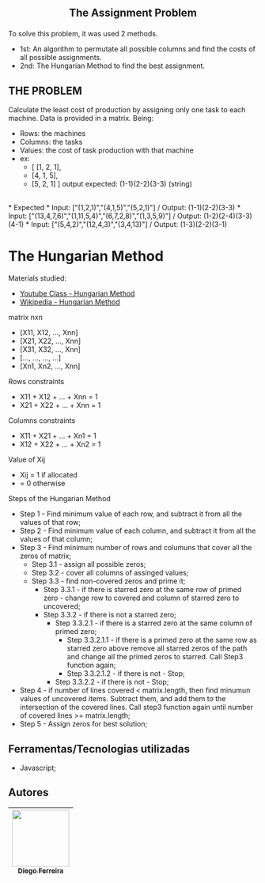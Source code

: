 ## <p align="center">The Assignment Problem</p>

To solve this problem, it was used 2 methods.
* 1st: An algorithm to permutate all possible columns and find the costs of all possible assignments.
* 2nd: The Hungarian Method to find the best assignment.

## THE PROBLEM
<p>Calculate the least cost of production by assigning only one task to each machine. Data is provided in a matrix. Being:</p>

* Rows: the machines 
* Columns: the tasks
* Values: the cost of task production with that machine
* ex: 
  * [ [1, 2, 1],
  *   [4, 1, 5],
  *   [5, 2, 1] ]
output expected: (1-1)(2-2)(3-3) (string)
<br>
* Expected
  * Input: ["(1,2,1)","(4,1,5)","(5,2,1)"] / Output: (1-1)(2-2)(3-3)
  * Input: ["(13,4,7,6)","(1,11,5,4)","(6,7,2,8)","(1,3,5,9)"] / Output: (1-2)(2-4)(3-3)(4-1)
  * Input: ["(5,4,2)","(12,4,3)","(3,4,13)"]  / Output: (1-3)(2-2)(3-1)

# The Hungarian Method
Materials studied:
* [Youtube Class - Hungarian Method](https://www.youtube.com/watch?v=ezSx8OyBZVc&ab_channel=ShokoufehMirzaei)
* [Wikipedia - Hungarian Method](https://en.wikipedia.org/wiki/Hungarian_algorithm)

matrix nxn                             
* [X11, X12, ..., Xnn]
* [X21, X22, ..., Xnn]
* [X31, X32, ..., Xnn]
* [..., ..., ..., ...]
* [Xn1, Xn2, ..., Xnn]

Rows constraints
* X11 + X12 + ... + Xnn = 1
* X21 + X22 + ... + Xnn = 1

Columns constraints
* X11 + X21 + ... + Xn1 = 1
* X12 + X22 + ... + Xn2 = 1

Value of Xij
* Xij = 1 if allocated
* = 0 otherwise

Steps of the Hungarian Method
* Step 1 - Find minimum value of each row, and subtract it from all the values of that row;
* Step 2 - Find minimum value of each column, and subtract it from all the values of that column;
* Step 3 - Find minimum number of rows and columuns that cover all the zeros of matrix;
  * Step 3.1 - assign all possible zeros;
  * Step 3.2 - cover all columns of assinged values;
  * Step 3.3 - find non-covered zeros and prime it;
    * Step 3.3.1 - if there is starred zero at the same row of primed zero - change row to covered and column of starred zero to uncovered;
    * Step 3.3.2 - if there is not a starred zero;
      * Step 3.3.2.1 - if there is a starred zero at the same column of primed zero;
        * Step 3.3.2.1.1 -  if there is a primed zero at the same row as starred zero above remove all starred zeros of the path and change all the primed zeros to starred. Call Step3 function again;
        * Step 3.3.2.1.2 - if there is not - Stop;
      * Step 3.3.2.2 - if there is not - Stop;
* Step 4 - if number of lines covered < matrix.length, then find minumun values of uncovered items. Subtract them, and add them to the intersection of the covered lines. Call step3 function again until number of covered lines >= matrix.length;
* Step 5 - Assign zeros for best solution;

## Ferramentas/Tecnologias utilizadas
* Javascript;

## Autores
| [<img src="https://avatars.githubusercontent.com/u/97759524?v=4" width=115><br><sub>Diego Ferreira</sub>](https://github.com/diegonf) | 
| :---: |